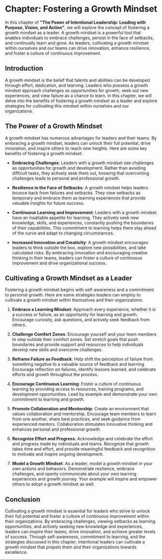 Chapter: Fostering a Growth Mindset
===================================

In this chapter of **"The Power of Intentional Leadership: Leading with Purpose, Vision, and Action"**, we will explore the concept of fostering a growth mindset as a leader. A growth mindset is a powerful tool that enables individuals to embrace challenges, persist in the face of setbacks, and continually learn and grow. As leaders, cultivating a growth mindset within ourselves and our teams can drive innovation, enhance resilience, and foster a culture of continuous improvement.

Introduction
------------

A growth mindset is the belief that talents and abilities can be developed through effort, dedication, and learning. Leaders who possess a growth mindset approach challenges as opportunities for growth, seek out new experiences, and view failure as a chance to learn. In this chapter, we will delve into the benefits of fostering a growth mindset as a leader and explore strategies for cultivating this mindset within ourselves and our organizations.

The Power of a Growth Mindset
-----------------------------

A growth mindset has numerous advantages for leaders and their teams. By embracing a growth mindset, leaders can unlock their full potential, drive innovation, and inspire others to reach new heights. Here are some key benefits of fostering a growth mindset:

* **Embracing Challenges**: Leaders with a growth mindset see challenges as opportunities for growth and development. Rather than avoiding difficult tasks, they actively seek them out, knowing that overcoming challenges leads to personal and professional growth.

* **Resilience in the Face of Setbacks**: A growth mindset helps leaders bounce back from failures and setbacks. They view setbacks as temporary and embrace them as learning experiences that provide valuable insights for future success.

* **Continuous Learning and Improvement**: Leaders with a growth mindset have an insatiable appetite for learning. They actively seek new knowledge, skills, and experiences, constantly pushing the boundaries of their capabilities. This commitment to learning helps them stay ahead of the curve and adapt to changing circumstances.

* **Increased Innovation and Creativity**: A growth mindset encourages leaders to think outside the box, explore new possibilities, and take calculated risks. By embracing innovation and encouraging creative thinking in their teams, leaders can foster a culture of continuous improvement and drive organizational success.

Cultivating a Growth Mindset as a Leader
----------------------------------------

Fostering a growth mindset begins with self-awareness and a commitment to personal growth. Here are some strategies leaders can employ to cultivate a growth mindset within themselves and their organizations:

1. **Embrace a Learning Mindset**: Approach every experience, whether it is a success or failure, as an opportunity for learning and growth. Encourage curiosity, ask questions, and actively seek feedback from others.

2. **Challenge Comfort Zones**: Encourage yourself and your team members to step outside their comfort zones. Set stretch goals that push boundaries and provide support and resources to help individuals develop new skills and overcome challenges.

3. **Reframe Failure as Feedback**: Help shift the perception of failure from something negative to a valuable source of feedback and learning. Encourage reflection on failures, identify lessons learned, and celebrate efforts and growth throughout the process.

4. **Encourage Continuous Learning**: Foster a culture of continuous learning by providing access to resources, training programs, and development opportunities. Lead by example and demonstrate your own commitment to learning and growth.

5. **Promote Collaboration and Mentorship**: Create an environment that values collaboration and mentorship. Encourage team members to learn from one another, share best practices, and seek guidance from experienced mentors. Collaboration stimulates innovative thinking and enhances personal and professional growth.

6. **Recognize Effort and Progress**: Acknowledge and celebrate the effort and progress made by individuals and teams. Recognize that growth takes time and effort, and provide meaningful feedback and recognition to motivate and inspire ongoing development.

7. **Model a Growth Mindset**: As a leader, model a growth mindset in your own actions and behaviors. Demonstrate resilience, embrace challenges, and openly communicate about your own learning experiences and growth journey. Your example will inspire and empower others to adopt a growth mindset as well.

Conclusion
----------

Cultivating a growth mindset is essential for leaders who strive to unlock their full potential and foster a culture of continuous improvement within their organizations. By embracing challenges, viewing setbacks as learning opportunities, and actively seeking new knowledge and experiences, leaders can inspire their teams, drive innovation, and achieve greater levels of success. Through self-awareness, commitment to learning, and the strategies discussed in this chapter, intentional leaders can cultivate a growth mindset that propels them and their organizations towards excellence.
